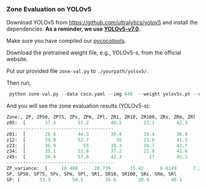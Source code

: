 ### Zone Evaluation on YOLOv5

Download YOLOv5 from https://github.com/ultralytics/yolov5 and install the dependencies. **As a reminder, we use [YOLOv5-v7.0](https://github.com/ultralytics/yolov5/releases/tag/v7.0).**

Make sure you have compiled our [pycocotools](https://github.com/Zzh-tju/SELA#installation).

Download the pretrained weight file, e.g., YOLOv5-s, from the official website.

Put our provided file `zone-val.py` to `./yourpath/yolov5/`.

Then run,

```python
 python zone-val.py --data coco.yaml --img 640  --weight yolov5s.pt --device 0,1
```

And you will see the zone evaluation results (YOLOv5-s):

```python
Zone:, ZP, ZP50, ZP75, ZPs, ZPm, ZPl, ZR1, ZR10, ZR100, ZRs, ZRm, ZRl
z05:  [       37.4        57.2        40.2        21.1        42.3          49        31.1        51.6        56.6        37.8        62.5        72.2]
---------------------------------------
z01:  [       28.8        44.3        30.4        19.4        36.8        42.7        34.3        49.4        51.3        40.6        60.5        66.3]
z12:  [       34.9        52.7          38        21.6        41.3        46.3        37.7        53.2        55.1        36.8        60.2        70.8]
z23:  [       36.9          55        39.3        20.7        42.7        49.1        37.2        52.1        53.9        36.8        59.7        67.4]
z34:  [       35.1        53.8        37.2        21.8        41.6        45.9        37.7        50.5        52.1        35.6        58.6        63.2]
z45:  [       38.4        57.8        42.3          27        45.1        47.6        45.6        54.9          56        39.2        61.1          69]
---------------------------------------
ZP_variance:  [     10.488      20.739       15.42      6.6149      7.2542      4.5353      14.179      3.8022      3.1174       3.321     0.69311      6.5777]
SP, SP50, SP75, SPs, SPm, SPl, SR1, SR10, SR100, SRs, SRm, SRl
SP: [       33.3        50.5        35.6        20.9        40.1        45.6        36.7        51.3        53.2        38.1        60.1        67.5]
```
